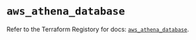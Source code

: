 # `aws_athena_database`

Refer to the Terraform Registory for docs: [`aws_athena_database`](https://registry.terraform.io/providers/hashicorp/aws/4.64.0/docs/resources/athena_database).
